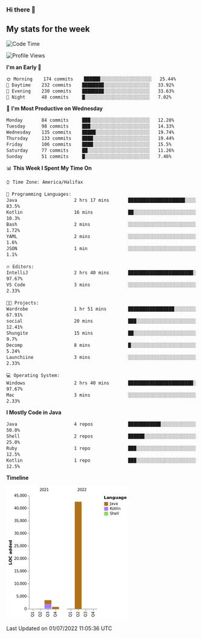 ### Hi there 👋

## My stats for the week
<!--START_SECTION:waka-->
![Code Time](http://img.shields.io/badge/Code%20Time-299%20hrs%2036%20mins-blue)

![Profile Views](http://img.shields.io/badge/Profile%20Views-0-blue)

**I'm an Early 🐤** 

```text
🌞 Morning    174 commits    ██████░░░░░░░░░░░░░░░░░░░   25.44% 
🌆 Daytime    232 commits    ████████░░░░░░░░░░░░░░░░░   33.92% 
🌃 Evening    230 commits    ████████░░░░░░░░░░░░░░░░░   33.63% 
🌙 Night      48 commits     █░░░░░░░░░░░░░░░░░░░░░░░░   7.02%

```
📅 **I'm Most Productive on Wednesday** 

```text
Monday       84 commits     ███░░░░░░░░░░░░░░░░░░░░░░   12.28% 
Tuesday      98 commits     ███░░░░░░░░░░░░░░░░░░░░░░   14.33% 
Wednesday    135 commits    █████░░░░░░░░░░░░░░░░░░░░   19.74% 
Thursday     133 commits    ████░░░░░░░░░░░░░░░░░░░░░   19.44% 
Friday       106 commits    ████░░░░░░░░░░░░░░░░░░░░░   15.5% 
Saturday     77 commits     ██░░░░░░░░░░░░░░░░░░░░░░░   11.26% 
Sunday       51 commits     █░░░░░░░░░░░░░░░░░░░░░░░░   7.46%

```


📊 **This Week I Spent My Time On** 

```text
⌚︎ Time Zone: America/Halifax

💬 Programming Languages: 
Java                     2 hrs 17 mins       █████████████████████░░░░   83.5% 
Kotlin                   16 mins             ██░░░░░░░░░░░░░░░░░░░░░░░   10.3% 
Bash                     2 mins              ░░░░░░░░░░░░░░░░░░░░░░░░░   1.72% 
YAML                     2 mins              ░░░░░░░░░░░░░░░░░░░░░░░░░   1.6% 
JSON                     1 min               ░░░░░░░░░░░░░░░░░░░░░░░░░   1.1%

🔥 Editors: 
IntelliJ                 2 hrs 40 mins       ████████████████████████░   97.67% 
VS Code                  3 mins              ░░░░░░░░░░░░░░░░░░░░░░░░░   2.33%

🐱‍💻 Projects: 
Wardrobe                 1 hr 51 mins        █████████████████░░░░░░░░   67.91% 
social                   20 mins             ███░░░░░░░░░░░░░░░░░░░░░░   12.41% 
Shungite                 15 mins             ██░░░░░░░░░░░░░░░░░░░░░░░   9.7% 
Decomp                   8 mins              █░░░░░░░░░░░░░░░░░░░░░░░░   5.24% 
Launchiine               3 mins              ░░░░░░░░░░░░░░░░░░░░░░░░░   2.33%

💻 Operating System: 
Windows                  2 hrs 40 mins       ████████████████████████░   97.67% 
Mac                      3 mins              ░░░░░░░░░░░░░░░░░░░░░░░░░   2.33%

```

**I Mostly Code in Java** 

```text
Java                     4 repos             ████████████░░░░░░░░░░░░░   50.0% 
Shell                    2 repos             ██████░░░░░░░░░░░░░░░░░░░   25.0% 
Ruby                     1 repo              ███░░░░░░░░░░░░░░░░░░░░░░   12.5% 
Kotlin                   1 repo              ███░░░░░░░░░░░░░░░░░░░░░░   12.5%

```


**Timeline**

![Chart not found](https://raw.githubusercontent.com/lyndseyy/lyndseyy/main/charts/bar_graph.png) 


 Last Updated on 01/07/2022 11:05:36 UTC
<!--END_SECTION:waka-->